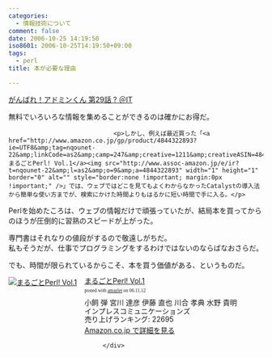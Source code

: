```yaml
---
categories:
  - 情報技術について
comment: false
date: 2006-10-25 14:19:50
iso8601: 2006-10-25T14:19:50+09:00
tags:
  - perl
title: 本が必要な理由

---
```


<div class="entry-body">
                                 <p><a title="がんばれ！アドミンくん 第29話 ? ＠IT" href="http://www.atmarkit.co.jp/fwin2k/itpropower/admin-kun/029/adminkun029.html">がんばれ！アドミンくん 第29話 ? ＠IT</a></p>

<p>無料でいろいろな情報を集めることができるのは確かにお得だ。</p>
                              
                                 <p>しかし、例えば最近買った「<a href="http://www.amazon.co.jp/gp/product/4844322893?ie=UTF8&amp;tag=nqounet-22&amp;linkCode=as2&amp;camp=247&amp;creative=1211&amp;creativeASIN=4844322893">まるごとPerl! Vol.1</a><img src="http://www.assoc-amazon.jp/e/ir?t=nqounet-22&amp;l=as2&amp;o=9&amp;a=4844322893" width="1" height="1" border="0" alt="" style="border:none !important; margin:0px !important;" />」では、ウェブではどこを見てもよくわからなかったCatalystの導入法から簡単な使い方までが、検索にかけた時間よりもはるかに短い時間で手に入る。</p>

<p>Perlを始めたころは、ウェブの情報だけで頑張っていたが、結局本を買ってからのほうが圧倒的に習熟のスピードが上がった。</p>

<p>専門書はそれなりの値段がするので敬遠しがちだ。<br />
私もそうだが、仕事でプログラミングをするわけではないのならばなおさらだ。</p>

<p>でも、時間が限られているからこそ、本を買う価値がある、というものだ。</p>

<div class="amazlet-box" style="margin-bottom:0px;"><div class="amazlet-image" style="float:left;"><a href="http://www.amazon.co.jp/exec/obidos/ASIN/4844322893/nqounet-22/ref=nosim/" name="amazletlink" id="amazletlink"><img src="http://images-jp.amazon.com/images/P/4844322893.09.MZZZZZZZ.jpg" alt="まるごとPerl! Vol.1" style="border: none;" /></a></div><div class="amazlet-info" style="float:left;margin-left:15px;line-height:120%"><div class="amazlet-name" style="margin-bottom:10px;line-height:120%"><a href="http://www.amazon.co.jp/exec/obidos/ASIN/4844322893/nqounet-22/ref=nosim/" name="amazletlink" id="amazletlink">まるごとPerl! Vol.1</a><div class="amazlet-powered-date" style="font-size:7pt;margin-top:5px;font-family:verdana;line-height:120%">posted with <a href="http://app.amazlet.com/amazlet/" title="まるごとPerl! Vol.1">amazlet</a> on 06.11.12</div></div><div class="amazlet-detail">小飼 弾 宮川 達彦 伊藤 直也 川合 孝典 水野 貴明 <br />インプレスコミュニケーションズ <br />売り上げランキング: 22695<br /></div><div class="amazlet-link" style="margin-top: 5px"><a href="http://www.amazon.co.jp/exec/obidos/ASIN/4844322893/nqounet-22/ref=nosim/" name="amazletlink" id="amazletlink">Amazon.co.jp で詳細を見る</a></div></div><div class="amazlet-footer" style="clear: left"></div></div>

                              </div>
    	
